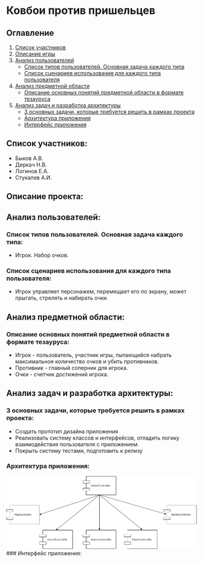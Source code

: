 # Ковбои против пришельцев
## Оглавление 
1. [Список участников](#Список_участников)
2. [Описание игры](#Описание_игры)
3. [Анализ пользователей](#Анализ_пользователей)
    - [Список типов пользователей. Основная задача каждого типа](#Список_типов_пользователей)
    - [Список сценариев использования для каждого типа пользователя](#Список_типов_пользователей)
4. [Анализ предметной области](#Анализ_предметной_области)
    - [Описание основных понятий предметной области в формате тезауруса](#Предметная_область)
5. [Анализ задач и разработка архитектуры](#Анализ_задач)
    - [3 основных задачи, которые требуется решить в рамках проекта](#3_основных_задачи)
    - [Архитектура приложения](#Архитектура_приложения)
    - [Интерфейс приложения](#Интерфейс_приложения)
## Список участников:<a name="Список_участников"></a>
- Быков А.В.
- Деркач Н.В.
- Логинов Е.А.
- Стукалев А.И.
## Описание проекта:<a name="Описание_игры"></a>
## Анализ пользователей:<a name="Анализ_пользователей"></a>
### Список типов пользователей. Основная задача каждого типа:<a name="Список_типов_пользователей"></a>
- Игрок. Набор очков.
### Список сценариев использования для каждого типа пользователя:<a name="Список_сценариев"></a>
- Игрок управляет персонажем, перемещает его по экрану, может прыгать, стрелять и набирать очки.
## Анализ предметной области:<a name="Анализ_предметной_области"></a>
### Описание основных понятий предметной области в формате тезауруса:<a name="Предметная_область"></a>
- Игрок - пользователь, участник игры, пытающийся набрать максимальное количество очков и убить противников.
- Противник - главный соперник для игрока.
- Очки - счетчик достижений игрока.

## Анализ задач и разработка архитектуры:<a name="Анализ_задач"></a>
### 3 основных задачи, которые требуется решить в рамках проекта:<a name="3_основных_задачи"></a>
- Создать прототип дизайна приложения
- Реализовать систему классов и интерфейсов, отладить логику взаимодействия пользователя с приложением.
- Покрыть систему тестами, подготовить к релизу
### Архитектура приложения:<a name="Архитектура_приложения"></a>
<img src="diagramm.png" />
### Интерфейс приложения:<a name="Интерфейс_приложения"></a>

